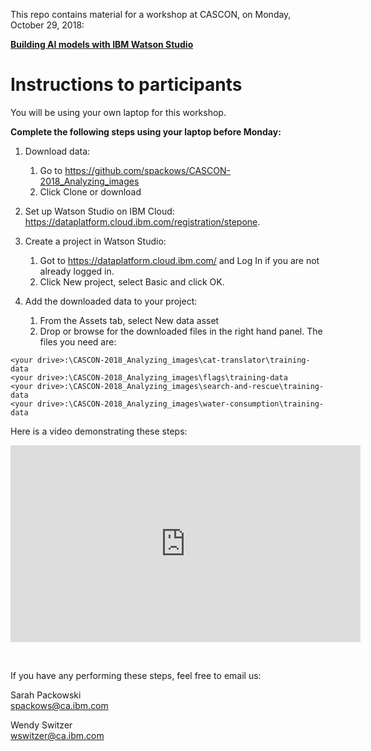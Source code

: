 This repo contains material for a workshop at CASCON, on Monday, October 29, 2018:

[**Building AI models with IBM Watson Studio**](https://www-01.ibm.com/ibm/cas/cascon/workshop.jsp)


# Instructions to participants

You will be using your own laptop for this workshop.

**Complete the following steps using your laptop before Monday:**
 
1. Download data:
    1. Go to https://github.com/spackows/CASCON-2018_Analyzing_images
    2. Click Clone or download
 
2. Set up Watson Studio on IBM Cloud: https://dataplatform.cloud.ibm.com/registration/stepone.
 
3. Create a project in Watson Studio:
    1. Got to https://dataplatform.cloud.ibm.com/ and Log In if you are not already logged in.
    2. Click New project, select Basic and click OK.
 
4. Add the downloaded data to your project:
    1. From the Assets tab, select New data asset
    2. Drop or browse for the downloaded files in the right hand panel. The files you need are:
```
<your drive>:\CASCON-2018_Analyzing_images\cat-translator\training-data
<your drive>:\CASCON-2018_Analyzing_images\flags\training-data
<your drive>:\CASCON-2018_Analyzing_images\search-and-rescue\training-data
<your drive>:\CASCON-2018_Analyzing_images\water-consumption\training-data
```

Here is a video demonstrating these steps:
<iframe width="560" height="315" src="https://www.youtube.com/embed/rBD5MjqznNY" frameborder="0" allow="autoplay; encrypted-media" allowfullscreen></iframe>
<p>&nbsp;</p>

If you have any performing these steps, feel free to email us:

Sarah Packowski<br/>
spackows@ca.ibm.com

Wendy Switzer<br/>
wswitzer@ca.ibm.com

